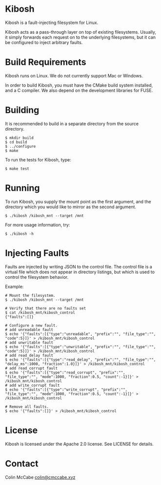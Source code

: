 # Kibosh

Kibosh is a fault-injecting filesystem for Linux.

Kibosh acts as a pass-through layer on top of existing filesystems.  Usually,
it simply forwards each request on to the underlying filesystems, but it can be
configured to inject arbitrary faults.

# Build Requirements

Kibosh runs on Linux.  We do not currently support Mac or Windows.

In order to build Kibosh, you must have the CMake build system installed, and a
C compiler.  We also depend on the development libraries for FUSE.

# Building

It is recommended to build in a separate directory from the source directory.

    $ mkdir build
    $ cd build
    $ ../configure
    $ make

To run the tests for Kibosh, type:

    $ make test

# Running

To run Kibosh, you supply the mount point as the first argument, and the
directory which you would like to mirror as the second argument.

    $ ./kibosh /kibosh_mnt --target /mnt

For more usage information, try:

    $ ./kibosh -h

# Injecting Faults

Faults are injected by writing JSON to the control file.  The control file is a
virtual file which does not appear in directory listings, but which is used to
control the filesystem behavior.

Example:

    # Mount the filesystem.
    $ ./kibosh /kibosh_mnt --target /mnt

    # Verify that there are no faults set
    $ cat /kibosh_mnt/kibosh_control
    {"faults":[]}

    # Configure a new fault.
    # add unreadable fault
    $ echo '{"faults":[{"type":"unreadable", "prefix":"", "file_type":"", "code":5}]}' > /kibosh_mnt/kibosh_control
    # add unwritable fault
    $ echo '{"faults":[{"type":"unwritable", "prefix":"", "file_type":"", "code":5}]}' > /kibosh_mnt/kibosh_control
    # add read_delay fault
    $ echo '{"faults":[{"type":"read_delay", "prefix":"", "file_type":"", "delay_ms":1000, "fraction":1.0}]}' > /kibosh_mnt/kibosh_control
    # add read_corrupt fault
    $ echo '{"faults":[{"type":"read_corrupt", "prefix":"", "file_type":"", "mode":1000, "fraction":0.5, "count":-1}]}' > /kibosh_mnt/kibosh_control
    # add write_corrupt fault
    $ echo '{"faults":[{"type":"write_corrupt", "prefix":"", "file_type":"", "mode":1000, "fraction":0.5, "count":-1}]}' > /kibosh_mnt/kibosh_control
    
    # Remove all faults.
    $ echo '{"faults":[]}' > /kibosh_mnt/kibosh_control

# License

Kibosh is licensed under the Apache 2.0 license.  See LICENSE for details.

# Contact

Colin McCabe <colin@cmccabe.xyz>
